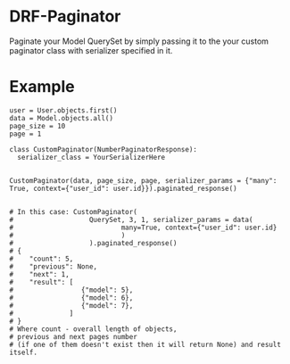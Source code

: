 # DRF-Paginator
Paginate your Model QuerySet by simply passing it to the your custom paginator class with serializer specified in it.


# Example
```python3
user = User.objects.first()
data = Model.objects.all()
page_size = 10
page = 1

class CustomPaginator(NumberPaginatorResponse):
  serializer_class = YourSerializerHere
 

CustomPaginator(data, page_size, page, serializer_params = {"many": True, context={"user_id": user.id}}).paginated_response()


# In this case: CustomPaginator(
#                   QuerySet, 3, 1, serializer_params = data(
#                           many=True, context={"user_id": user.id}
#                           )
#                   ).paginated_response()
# {
#    "count": 5,
#    "previous": None,
#    "next": 1,
#    "result": [
#                 {"model": 5},
#                 {"model": 6},
#                 {"model": 7},
#              ]
# }
# Where count - overall length of objects, 
# previous and next pages number 
# (if one of them doesn't exist then it will return None) and result itself.
```
